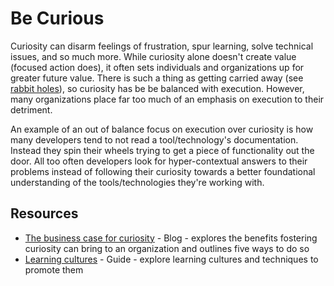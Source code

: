 # Be Curious

Curiosity can disarm feelings of frustration, spur learning, solve technical issues, and so much more. While curiosity alone doesn't create value (focused action does), it often sets individuals and organizations up for greater future value. There is such a thing as getting carried away (see [rabbit holes](https://www.dictionary.com/e/slang/rabbit-hole/)), so curiosity has be be balanced with execution. However, many organizations place far too much of an emphasis on execution to their detriment.

An example of an out of balance focus on execution over curiosity is how many developers tend to not read a tool/technology's documentation. Instead they spin their wheels trying to get a piece of functionality out the door. All too often developers look for hyper-contextual answers to their problems instead of following their curiosity towards a better foundational understanding of the tools/technologies they're working with.

## Resources

- [The business case for curiosity](https://hbr.org/2018/09/the-business-case-for-curiosity) - Blog - explores the benefits fostering curiosity can bring to an organization and outlines five ways to do so
- [Learning cultures](https://cloud.google.com/architecture/devops/devops-culture-learning-culture) - Guide - explore learning cultures and techniques to promote them
